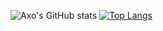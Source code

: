 ![Axo's GitHub stats](https://github-readme-stats.vercel.app/api?username=axolotl-git&hide=issues&show=prs_merged&show_icons=true&theme=dracula&bg_color=00000000&border_radius=18&hide_rank=true&custom_title=Axolotl.cpp%20stats)
[![Top Langs](https://github-readme-stats.vercel.app/api/top-langs?username=axolotl-git&exclude_repo=yantra-app-launcher,yantra-script-hub&hide=html&size_weight=0.5&count_weight=0.5&theme=dracula&bg_color=00000000&border_radius=18)](https://github.com/anuraghazra/github-readme-stats)
<!---
axolotl-git/axolotl-git is a ✨ special ✨ repository because its `README.md` (this file) appears on your GitHub profile.
You can click the Preview link to take a look at your changes.
--->
